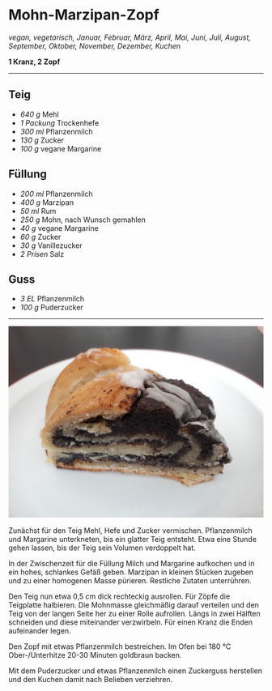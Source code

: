 # Mohn-Marzipan-Zopf

*vegan, vegetarisch, Januar, Februar, März, April, Mai, Juni, Juli, August, September, Oktober, November, Dezember, Kuchen*

**1 Kranz, 2 Zopf**

---

## Teig

- *640 g* Mehl
- *1 Packung* Trockenhefe
- *300 ml* Pflanzenmilch
- *130 g* Zucker
- *100 g* vegane Margarine

## Füllung

- *200 ml* Pflanzenmilch
- *400 g* Marzipan
- *50 ml* Rum
- *250 g* Mohn, nach Wunsch gemahlen
- *40 g* vegane Margarine
- *60 g* Zucker
- *30 g* Vanillezucker
- *2 Prisen* Salz

## Guss

- *3 EL* Pflanzenmilch
- *100 g* Puderzucker

---

![ein Stück Mohn-Marzipan-Zopf](pics/mohnzopf.jpg)

Zunächst für den Teig Mehl, Hefe und Zucker vermischen. Pflanzenmilch und Margarine unterkneten, bis ein glatter Teig entsteht. Etwa eine Stunde gehen lassen, bis der Teig sein Volumen verdoppelt hat.

In der Zwischenzeit für die Füllung Milch und Margarine aufkochen und in ein hohes, schlankes Gefäß geben. Marzipan in kleinen Stücken zugeben und zu einer homogenen Masse pürieren. Restliche Zutaten unterrühren.

Den Teig nun etwa 0,5 cm dick rechteckig ausrollen. Für Zöpfe die Teigplatte halbieren.  Die Mohnmasse gleichmäßig darauf verteilen und den Teig von der langen Seite her zu einer Rolle aufrollen. Längs in zwei Hälften schneiden und diese miteinander verzwirbeln. Für einen Kranz die Enden aufeinander legen.

Den Zopf mit etwas Pflanzenmilch bestreichen. Im Ofen bei 180 °C Ober-/Unterhitze 20-30 Minuten goldbraun backen.

Mit dem Puderzucker und etwas Pflanzenmilch einen Zuckerguss herstellen und den Kuchen damit nach Belieben verziehren. 
